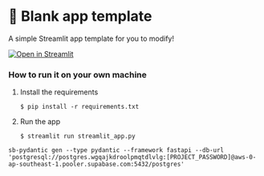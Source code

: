 # 🎈 Blank app template

A simple Streamlit app template for you to modify!

[![Open in Streamlit](https://static.streamlit.io/badges/streamlit_badge_black_white.svg)](https://blank-app-template.streamlit.app/)

### How to run it on your own machine

1. Install the requirements

   ```
   $ pip install -r requirements.txt
   ```

2. Run the app

   ```
   $ streamlit run streamlit_app.py
   ```
   

`sb-pydantic gen --type pydantic --framework fastapi --db-url 'postgresql://postgres.wgqajkdroolpmqtdlvlg:[PROJECT_PASSWORD]@aws-0-ap-southeast-1.pooler.supabase.com:5432/postgres'`

